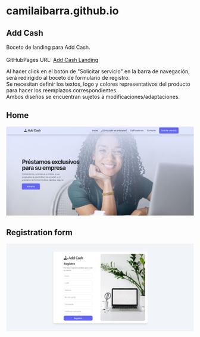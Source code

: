 # camilaibarra.github.io
## Add Cash
Boceto de landing para Add Cash.
<br>
<br>
GitHubPages URL: [Add Cash Landing](https://camilaibarra.github.io/)
<p>Al hacer click en el botón de "Solicitar servicio" en la barra de navegación, será redirigido al boceto de formulario de registro.<br>
Se necesitan definir los textos, logo y colores representativos del producto para hacer los reemplazos correspondientes.<br>
Ambos diseños se encuentran sujetos a modificaciones/adaptaciones.</p>

## Home
![Home](https://raw.githubusercontent.com/CamilaIbarra/camilaibarra.github.io/fe14a219749377cd28d1c71cf2e4bf3acf295881/add-cash-landing.JPG)

## Registration form
![Register](https://raw.githubusercontent.com/CamilaIbarra/camilaibarra.github.io/fe14a219749377cd28d1c71cf2e4bf3acf295881/add-cash-register.JPG)
